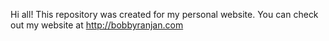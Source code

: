 Hi all! This repository was created for my personal website. You can check out my website at http://bobbyranjan.com
